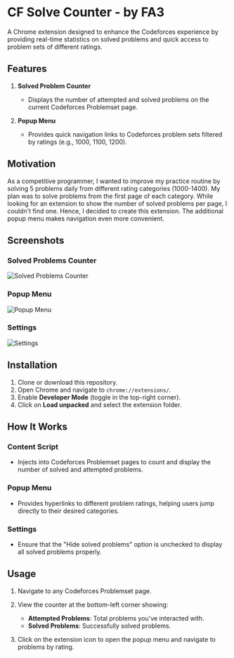# CF Solve Counter - by FA3

A Chrome extension designed to enhance the Codeforces experience by providing real-time statistics on solved problems and quick access to problem sets of different ratings.

## Features

1. **Solved Problem Counter**

   - Displays the number of attempted and solved problems on the current Codeforces Problemset page.

2. **Popup Menu**

   - Provides quick navigation links to Codeforces problem sets filtered by ratings (e.g., 1000, 1100, 1200).

## Motivation

As a competitive programmer, I wanted to improve my practice routine by solving 5 problems daily from different rating categories (1000-1400). My plan was to solve problems from the first page of each category. While looking for an extension to show the number of solved problems per page, I couldn't find one. Hence, I decided to create this extension. The additional popup menu makes navigation even more convenient.

## Screenshots

### Solved Problems Counter

![Solved Problems Counter](file-R9RSzD1Xu3b996SuRjcPjE)

### Popup Menu

![Popup Menu](file-UtfqHUr7Z3X7gdxtMW1pjM)

### Settings

![Settings](file-UB9YibAdevXgQjSvZMFZ26)

## Installation

1. Clone or download this repository.
2. Open Chrome and navigate to `chrome://extensions/`.
3. Enable **Developer Mode** (toggle in the top-right corner).
4. Click on **Load unpacked** and select the extension folder.

## How It Works

### Content Script

- Injects into Codeforces Problemset pages to count and display the number of solved and attempted problems.

### Popup Menu

- Provides hyperlinks to different problem ratings, helping users jump directly to their desired categories.

### Settings

- Ensure that the "Hide solved problems" option is unchecked to display all solved problems properly.

## Usage

1. Navigate to any Codeforces Problemset page.

2. View the counter at the bottom-left corner showing:

   - **Attempted Problems**: Total problems you've interacted with.
   - **Solved Problems**: Successfully solved problems.

3. Click on the extension icon to open the popup menu and navigate to problems by rating.

